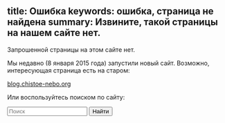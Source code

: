 title: Ошибка
keywords: ошибка, страница не найдена
summary: Извините, такой страницы на нашем сайте нет.
---
Запрошенной страницы на этом сайте нет.

Мы недавно (8 января 2015 года) запустили новый сайт.
Возможно, интересующая страница есть на старом:

[blog.chistoe-nebo.org](http://blog.chistoe-nebo.org/)

Или воспользуйтесь поиском по сайту:

<form class="search" method="get" action="http://yandex.ru/sitesearch">
<input type="hidden" name="searchid" value="2193257"/>
<input type="hidden" name="web" value="0"/>
<input type="hidden" name="l10n" value="ru"/>
<input type="text" name="text" autocomplete="off" autocorrect="off" autocapitalize="off" placeholder="Поиск"/>
<button>Найти</button>
</form>
